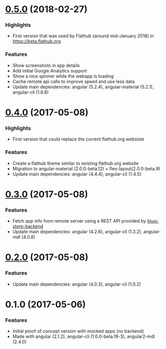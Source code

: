 
<a name="0.5.0"></a>
# [0.5.0](https://github.com/jgarciao/linux-store-frontend/compare/0.4.0...0.5.0) (2018-02-27)


### Highlights

* First version that was used by Flathub (around mid-January 2018) in https://beta.flathub.org

### Features

* Show screenshots in app details
* Add initial Google Analytics support
* Show a nice spinner while the webapp is loading
* Cache remote api calls to improve speed and use less data 
* Update main dependencies: angular (5.2.4), angular-material (5.2.1), angular-cli (1.6.8)

<a name="0.4.0"></a>
# [0.4.0](https://github.com/jgarciao/linux-store-frontend/compare/0.3.0...0.4.0) (2017-05-08)


### Highlights

* First version that could replace the current flathub.org websiste 

### Features

* Create a flathub theme similar to existing flathub.org website
* Migration to angular-material (2.0.0-beta.12) + flex-layout(2.0.0-beta.9)
* Update main dependencies: angular (4.4.4), angular-cli (1.4.5)

<a name="0.3.0"></a>
# [0.3.0](https://github.com/jgarciao/linux-store-frontend/compare/0.2.0...0.3.0) (2017-05-08)

### Features

* Fetch app info from remote server using a REST API provided by [linux-store-backend](https://github.com/jgarciao/linux-store-backend)
* Update main dependencies: angular (4.2.6), angular-cli (1.3.2), angular-mdl (4.0.8)

<a name="0.2.0"></a>
# [0.2.0](https://github.com/jgarciao/linux-store-frontend/compare/0.1.0...0.2.0) (2017-05-08)

### Features

* Update main dependencies: angular (4.0.3), angular-cli (1.0.2)

<a name="0.1.0"></a>
# 0.1.0 (2017-05-06)

### Features
* Initial proof of concept version with mocked apps (no backend)
* Made with angular (2.1.2), angular-cli (1.0.0-beta.19-3), angular2-mdl (2.4.0)
